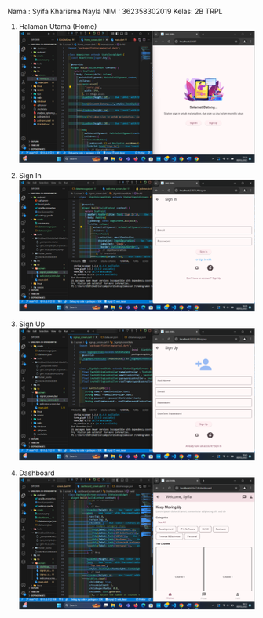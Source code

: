 Nama : Syifa Kharisma Nayla
NIM  : 362358302019
Kelas: 2B TRPL

1. Halaman Utama (Home)
![alt text](image.png)

2. Sign In
![alt text](image-1.png)

3. Sign Up
![alt text](image-2.png)

4. Dashboard
![alt text](image-3.png)